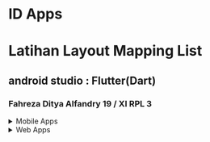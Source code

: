 # ID Apps
# Latihan Layout Mapping List
## android studio : Flutter(Dart)
### Fahreza Ditya Alfandry 19 / XI RPL 3

<details>
    <summary>Mobile Apps</summary>

### Mobile Apps
![Mobile Apps](https://github.com/fhrzdty31/Mapping-List/blob/f859e1527ae0529a950b0d2027810167ce599d98/screenshot/Screenshot_2022-06-29-16-12-50-77_999a63e1546b10afdcec250f875cb2d1.jpg)

</details>
<details>
    <summary>Web Apps</summary>

### Web Apps
![Web Apps](https://github.com/fhrzdty31/Mapping-List/blob/f859e1527ae0529a950b0d2027810167ce599d98/screenshot/Screenshot%20(001).png)

</details>